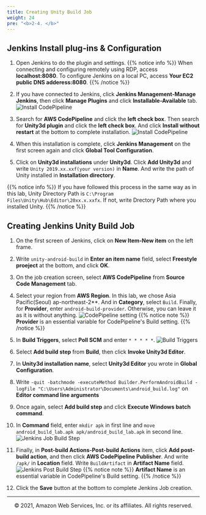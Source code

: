 ```yaml
---
title: Creating Unity Build Job
weight: 24
pre: "<b>2-4. </b>"
---
```


## Jenkins Install plug-ins & Configuration

1. Open Jenkins to do the plugin and settings.
{{% notice info %}}
When connecting and configuring remotely using RDP, access **localhost:8080**. To configure Jenkins on a local PC, access **Your EC2 public DNS adderess:8080**.
{{% /notice %}}
2. If you have connected to Jenkins, click **Jenkins Management-Manage Jenkins**, then click **Manage Plugins** and click **Installable-Available** tab.
![Install CodePipeline](/images/ec2/awspipeline.png)

3. Search for **AWS CodePipeline** and click the **left check box**. Then search for **Unity3d plugin** and click the **left check box**. And click **Install without restart** at the bottom to complete installation.
![Install CodePipeline](/images/ec2/unityplugin.png)

4. When this installation is complete, click **Jenkins Management** on the first screen again and click **Global Tool Configuration**.

5. Click on **Unity3d installations** under **Unity3d**. Click **Add Unity3d** and write `Unity 2019.xx.xxf(your version)` in **Name**. And write the path of Unity installed in **Installation directory**.

{{% notice info %}}
If you have followed this process in the same way as in this lab, Unity Directory Path is `C:\Program Files\Unity\Hub\Editor\20xx.x.xxfx`. If not, write Drectory Path where you installed Unity.
{{% /notice %}}




## Creating Jenkins Unity Build Job

1. On the first screen of Jenkins, click on **New Item-New item** on the left frame.

2. Write `unity-android-build` in **Enter an item name** field, select **Freestyle proeject** at the bottom, and click **OK**.

3. On the job creation screen, select **AWS CodePipeline** from **Source Code Management** tab.

4. Select your region from **AWS Region**. In this lab, we chose Asia Pacific(Seoul) ap-northeast-2**. And in **Category**, select `Build`. Finally, for **Provider**, enter `android-build-provider`. Otherwise, you can leave it as it is without anything.
![CodePipeline setting](/images/ec2/awscodepipeline.png)
{{% notice note %}}
**Provider** is an essential variable for CodePipeline's Build setting.
{{% /notice %}}

5. In **Build Triggers**, select **Poll SCM** and enter `* * * * *`.
![Build Triggers](/images/ec2/pollscm.png)

6. Select **Add build step** from **Build**, then click **Invoke Unity3d Editor**.

7. In **Unity3d installation name**, select **Unity3d Editor** you wrote in **Global Configuration**.

8. Write `-quit -batchmode -executeMethod Builder.PerformAndroidBuild -logFile "C:\Users\Administrator\Documents\android_build.log"` on **Editor command line arguments**

9. Once again, select **Add build step** and click **Execute Windows batch command**.

10. In **Command** field, enter `mkdir apk` in first line and `move android_build_lab.apk apk/android_build_lab.apk` in second line.
![Jenkins Job Build Step](/images/ec2/jenkinsjobbuildstep.png)

1.  Finally, in **Post-build Actions-Post-build Actions** item, click **Add post-build action**, and then click **AWS CodePipeline Publisher**. And write `/apk/` in **Location** field. Write `BuildArtifact` in **Artifact Name** field.
![Jenkins Post Build Step](/images/ec2/jenkinspostbuild.png)
{{% notice note %}}
**Artifact Name** is an essential variable in CodePipeline's Build setting.
{{% /notice %}}

1.  Click the **Save** button at the bottom to complete Jenkins Job creation.




---
<p align="center">
© 2021, Amazon Web Services, Inc. or its affiliates. All rights reserved.
</p>
